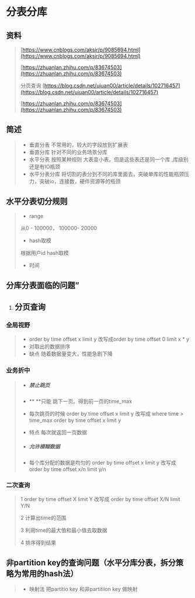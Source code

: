 # 分表分库

## 资料

> [https://www.cnblogs.com/aksir/p/9085694.html](https://www.cnblogs.com/aksir/p/9085694.html)
>
> [https://zhuanlan.zhihu.com/p/83674503](https://zhuanlan.zhihu.com/p/83674503)
>
> 分页查询  [https://blog.csdn.net/uiuan00/article/details/102716457](https://blog.csdn.net/uiuan00/article/details/102716457)
>
> [https://zhuanlan.zhihu.com/p/83674503](https://zhuanlan.zhihu.com/p/83674503)

## 简述

> * 垂直分表 不常用的，较大的字段放到扩展表
> * 垂直分库 针对不同的业务场景分库
> * 水平分表  按照某种规则 大表变小表。但是这些表还是同一个库 ,库级别还是有IO瓶颈
> * 水平分表分库 将切割的表分到不同的库里面去，突破单库的性能瓶颈压力，突破io，连接数，硬件资源等的瓶颈

## 水平分表切分规则

> * range 
>
> 从0 - 100000， 100000- 20000
>
> * hash取模
>
> 根据用户id hash取模
>
> * 时间

## 分库分表面临的问题”

1. ## 分页查询

### 全局视野

> * order by time offset x limit y 改写成order by time offset 0 limit x \* y
> * 对取出的数据排序
> * 缺点  随着数据量变大，性能急剧下降

### 业务折中

> * ##### **禁止跳页**
> * ** **只能 跳下一页。得到前一页的time\_max
>
> * 每次跳页的时候 order by time offset x limit y 改写成 where time &gt; time\_max order by time offset x limit y
>
> * 特点  每次就返回一页数据
> * ##### 允许模糊数据
> * 每个库分配的数据是均匀的 order by time offset x limit y 改写成 order by time offset x/n limit y/n

### 二次查询

> 1 order by time offset X limit Y 改写成 order by time offset X/N limit Y/N
>
> 2 计算出time的范围
>
> 3 利用time的最大值和最小值去取数据
>
> 4 排序得到结果

## **非partition key的查询问题（水平分库分表，拆分策略为常用的hash法）**

> * 映射法  把partitio key 和非partitiion key 做映射



